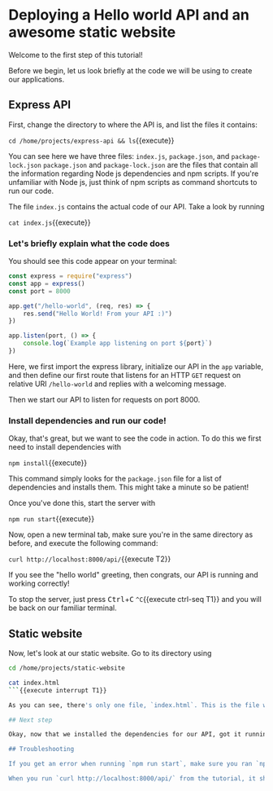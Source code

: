 # Deploying a Hello world API and an awesome static website

Welcome to the first step of this tutorial!

Before we begin, let us look briefly at the code we will be using to create our applications.

## Express API

First, change the directory to where the API is, and list the files it contains:

`cd /home/projects/express-api && ls`{{execute}}

You can see here we have three files: `index.js`, `package.json`, and `package-lock.json`
`package.json` and `package-lock.json` are the files that contain all the information regarding Node js dependencies and npm scripts. If you're unfamiliar with Node js, just think of npm scripts as command shortcuts to run our code.

The file `index.js` contains the actual code of our API. Take a look by running

`cat index.js`{{execute}}

### Let's briefly explain what the code does

You should see this code appear on your terminal:

```js
const express = require("express")
const app = express()
const port = 8000

app.get("/hello-world", (req, res) => {
    res.send("Hello World! From your API :)")
})

app.listen(port, () => {
    console.log(`Example app listening on port ${port}`)
})
```

Here, we first import the express library, initialize our API in the `app` variable, and then define our first route that listens for an HTTP `GET` request on relative URI `/hello-world` and replies with a welcoming message.

Then we start our API to listen for requests on port 8000.

### Install dependencies and run our code!

Okay, that's great, but we want to see the code in action. To do this we first need to install dependencies with

`npm install`{{execute}}

This command simply looks for the `package.json` file for a list of dependencies and installs them.
This might take a minute so be patient!

Once you've done this, start the server with

`npm run start`{{execute}}

Now, open a new terminal tab, make sure you're in the same directory as before, and execute the following command:

`curl http://localhost:8000/api/`{{execute T2}}

If you see the "hello world" greeting, then congrats, our API is running and working correctly!

To stop the server, just press <kbd>Ctrl</kbd>+<kbd>C</kbd> `^C`{{execute ctrl-seq T1}} and you will be back on our familiar terminal.

## Static website

Now, let's look at our static website. Go to its directory using

```bash
cd /home/projects/static-website

cat index.html
```{{execute interrupt T1}}

As you can see, there's only one file, `index.html`. This is the file we are going to be serving when a browser types the IP address or domain of our server. Simple as that! Of course, you can always make a more complicated website, using React or other frameworks, but that's outside the scope of this tutorial.

## Next step

Okay, now that we installed the dependencies for our API, got it running, and saw where our static website is, let's see how we can actually serve our application to the outside world. We will do this in the next step with an awesome tool called Nginx. See you there!

## Troubleshooting

If you get an error when running `npm run start`, make sure you ran `npm install` just before.

When you run `curl http://localhost:8000/api/` from the tutorial, it should open up a new terminal and execute. If this didn't work the first time, run it again!